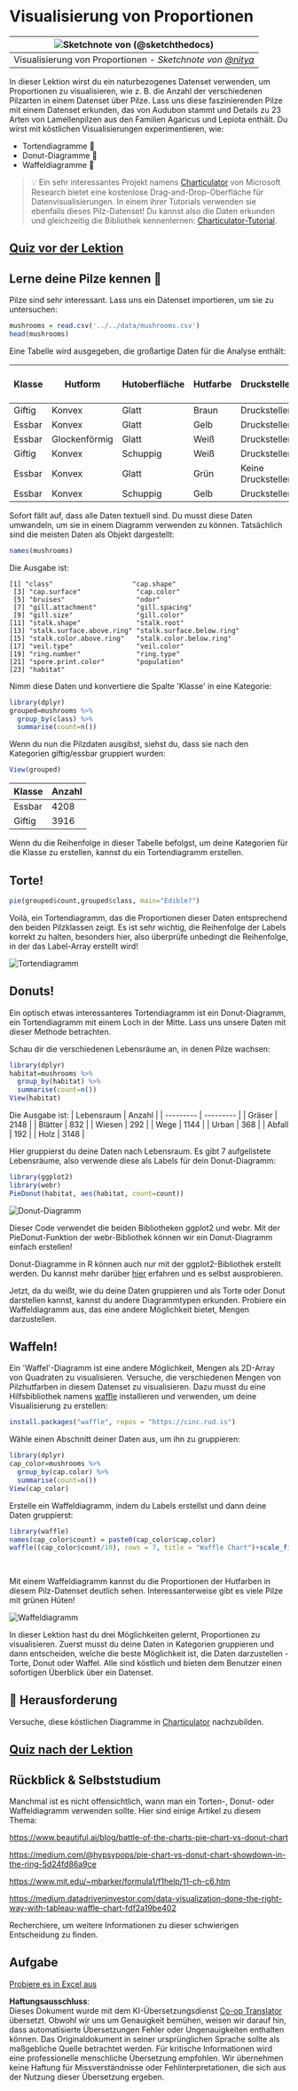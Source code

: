 <!--
CO_OP_TRANSLATOR_METADATA:
{
  "original_hash": "47028abaaafa2bcb1079702d20569066",
  "translation_date": "2025-08-24T01:24:56+00:00",
  "source_file": "3-Data-Visualization/R/11-visualization-proportions/README.md",
  "language_code": "de"
}
-->
# Visualisierung von Proportionen

|![ Sketchnote von [(@sketchthedocs)](https://sketchthedocs.dev) ](../../../sketchnotes/11-Visualizing-Proportions.png)|
|:---:|
|Visualisierung von Proportionen - _Sketchnote von [@nitya](https://twitter.com/nitya)_ |

In dieser Lektion wirst du ein naturbezogenes Datenset verwenden, um Proportionen zu visualisieren, wie z. B. die Anzahl der verschiedenen Pilzarten in einem Datenset über Pilze. Lass uns diese faszinierenden Pilze mit einem Datenset erkunden, das von Audubon stammt und Details zu 23 Arten von Lamellenpilzen aus den Familien Agaricus und Lepiota enthält. Du wirst mit köstlichen Visualisierungen experimentieren, wie:

- Tortendiagramme 🥧
- Donut-Diagramme 🍩
- Waffeldiagramme 🧇

> 💡 Ein sehr interessantes Projekt namens [Charticulator](https://charticulator.com) von Microsoft Research bietet eine kostenlose Drag-and-Drop-Oberfläche für Datenvisualisierungen. In einem ihrer Tutorials verwenden sie ebenfalls dieses Pilz-Datenset! Du kannst also die Daten erkunden und gleichzeitig die Bibliothek kennenlernen: [Charticulator-Tutorial](https://charticulator.com/tutorials/tutorial4.html).

## [Quiz vor der Lektion](https://purple-hill-04aebfb03.1.azurestaticapps.net/quiz/20)

## Lerne deine Pilze kennen 🍄

Pilze sind sehr interessant. Lass uns ein Datenset importieren, um sie zu untersuchen:

```r
mushrooms = read.csv('../../data/mushrooms.csv')
head(mushrooms)
```
Eine Tabelle wird ausgegeben, die großartige Daten für die Analyse enthält:

| Klasse     | Hutform   | Hutoberfläche | Hutfarbe  | Druckstellen | Geruch   | Lamellenansatz | Lamellenabstand | Lamellengröße | Lamellenfarbe | Stielform   | Stielbasis | Stieloberfläche über dem Ring | Stieloberfläche unter dem Ring | Stielfarbe über dem Ring | Stielfarbe unter dem Ring | Schleierart | Schleierfarbe | Ringanzahl | Ringart   | Sporenabdruckfarbe | Population | Lebensraum |
| --------- | --------- | ----------- | --------- | ------- | ------- | --------------- | ------------ | --------- | ---------- | ----------- | ---------- | ------------------------ | ------------------------ | ---------------------- | ---------------------- | --------- | ---------- | ----------- | --------- | ----------------- | ---------- | ------- |
| Giftig    | Konvex    | Glatt       | Braun     | Druckstellen | Stechend | Frei            | Eng          | Schmal    | Schwarz    | Vergrößernd | Gleichmäßig | Glatt                   | Glatt                   | Weiß                   | Weiß                   | Teilweise | Weiß       | Eins        | Hängend   | Schwarz           | Vereinzelt | Urban   |
| Essbar    | Konvex    | Glatt       | Gelb      | Druckstellen | Mandel  | Frei            | Eng          | Breit     | Schwarz    | Vergrößernd | Keulenförmig | Glatt                   | Glatt                   | Weiß                   | Weiß                   | Teilweise | Weiß       | Eins        | Hängend   | Braun             | Zahlreich  | Gräser  |
| Essbar    | Glockenförmig | Glatt    | Weiß      | Druckstellen | Anis    | Frei            | Eng          | Breit     | Braun      | Vergrößernd | Keulenförmig | Glatt                   | Glatt                   | Weiß                   | Weiß                   | Teilweise | Weiß       | Eins        | Hängend   | Braun             | Zahlreich  | Wiesen  |
| Giftig    | Konvex    | Schuppig    | Weiß      | Druckstellen | Stechend | Frei            | Eng          | Schmal    | Braun      | Vergrößernd | Gleichmäßig | Glatt                   | Glatt                   | Weiß                   | Weiß                   | Teilweise | Weiß       | Eins        | Hängend   | Schwarz           | Vereinzelt | Urban   |
| Essbar    | Konvex    | Glatt       | Grün      | Keine Druckstellen | Kein Geruch | Frei | Gedrängt | Breit | Schwarz | Verjüngend | Gleichmäßig | Glatt | Glatt | Weiß | Weiß | Teilweise | Weiß | Eins | Vergänglich | Braun | Reichlich | Gräser |
| Essbar    | Konvex    | Schuppig    | Gelb      | Druckstellen | Mandel  | Frei | Eng | Breit | Braun | Vergrößernd | Keulenförmig | Glatt | Glatt | Weiß | Weiß | Teilweise | Weiß | Eins | Hängend | Schwarz | Zahlreich | Gräser |

Sofort fällt auf, dass alle Daten textuell sind. Du musst diese Daten umwandeln, um sie in einem Diagramm verwenden zu können. Tatsächlich sind die meisten Daten als Objekt dargestellt:

```r
names(mushrooms)
```

Die Ausgabe ist:

```output
[1] "class"                    "cap.shape"               
 [3] "cap.surface"              "cap.color"               
 [5] "bruises"                  "odor"                    
 [7] "gill.attachment"          "gill.spacing"            
 [9] "gill.size"                "gill.color"              
[11] "stalk.shape"              "stalk.root"              
[13] "stalk.surface.above.ring" "stalk.surface.below.ring"
[15] "stalk.color.above.ring"   "stalk.color.below.ring"  
[17] "veil.type"                "veil.color"              
[19] "ring.number"              "ring.type"               
[21] "spore.print.color"        "population"              
[23] "habitat"            
```
Nimm diese Daten und konvertiere die Spalte 'Klasse' in eine Kategorie:

```r
library(dplyr)
grouped=mushrooms %>%
  group_by(class) %>%
  summarise(count=n())
```

Wenn du nun die Pilzdaten ausgibst, siehst du, dass sie nach den Kategorien giftig/essbar gruppiert wurden:
```r
View(grouped)
```

| Klasse | Anzahl |
| --------- | --------- |
| Essbar    | 4208      |
| Giftig    | 3916      |

Wenn du die Reihenfolge in dieser Tabelle befolgst, um deine Kategorien für die Klasse zu erstellen, kannst du ein Tortendiagramm erstellen.

## Torte!

```r
pie(grouped$count,grouped$class, main="Edible?")
```
Voilà, ein Tortendiagramm, das die Proportionen dieser Daten entsprechend den beiden Pilzklassen zeigt. Es ist sehr wichtig, die Reihenfolge der Labels korrekt zu halten, besonders hier, also überprüfe unbedingt die Reihenfolge, in der das Label-Array erstellt wird!

![Tortendiagramm](../../../../../3-Data-Visualization/R/11-visualization-proportions/images/pie1-wb.png)

## Donuts!

Ein optisch etwas interessanteres Tortendiagramm ist ein Donut-Diagramm, ein Tortendiagramm mit einem Loch in der Mitte. Lass uns unsere Daten mit dieser Methode betrachten.

Schau dir die verschiedenen Lebensräume an, in denen Pilze wachsen:

```r
library(dplyr)
habitat=mushrooms %>%
  group_by(habitat) %>%
  summarise(count=n())
View(habitat)
```
Die Ausgabe ist:
| Lebensraum | Anzahl |
| --------- | --------- |
| Gräser     | 2148     |
| Blätter    | 832      |
| Wiesen     | 292      |
| Wege       | 1144     |
| Urban      | 368      |
| Abfall     | 192      |
| Holz       | 3148     |

Hier gruppierst du deine Daten nach Lebensraum. Es gibt 7 aufgelistete Lebensräume, also verwende diese als Labels für dein Donut-Diagramm:

```r
library(ggplot2)
library(webr)
PieDonut(habitat, aes(habitat, count=count))
```

![Donut-Diagramm](../../../../../3-Data-Visualization/R/11-visualization-proportions/images/donut-wb.png)

Dieser Code verwendet die beiden Bibliotheken ggplot2 und webr. Mit der PieDonut-Funktion der webr-Bibliothek können wir ein Donut-Diagramm einfach erstellen!

Donut-Diagramme in R können auch nur mit der ggplot2-Bibliothek erstellt werden. Du kannst mehr darüber [hier](https://www.r-graph-gallery.com/128-ring-or-donut-plot.html) erfahren und es selbst ausprobieren.

Jetzt, da du weißt, wie du deine Daten gruppieren und als Torte oder Donut darstellen kannst, kannst du andere Diagrammtypen erkunden. Probiere ein Waffeldiagramm aus, das eine andere Möglichkeit bietet, Mengen darzustellen.

## Waffeln!

Ein 'Waffel'-Diagramm ist eine andere Möglichkeit, Mengen als 2D-Array von Quadraten zu visualisieren. Versuche, die verschiedenen Mengen von Pilzhutfarben in diesem Datenset zu visualisieren. Dazu musst du eine Hilfsbibliothek namens [waffle](https://cran.r-project.org/web/packages/waffle/waffle.pdf) installieren und verwenden, um deine Visualisierung zu erstellen:

```r
install.packages("waffle", repos = "https://cinc.rud.is")
```

Wähle einen Abschnitt deiner Daten aus, um ihn zu gruppieren:

```r
library(dplyr)
cap_color=mushrooms %>%
  group_by(cap.color) %>%
  summarise(count=n())
View(cap_color)
```

Erstelle ein Waffeldiagramm, indem du Labels erstellst und dann deine Daten gruppierst:

```r
library(waffle)
names(cap_color$count) = paste0(cap_color$cap.color)
waffle((cap_color$count/10), rows = 7, title = "Waffle Chart")+scale_fill_manual(values=c("brown", "#F0DC82", "#D2691E", "green", 
                                                                                     "pink", "purple", "red", "grey", 
                                                                                     "yellow","white"))
```

Mit einem Waffeldiagramm kannst du die Proportionen der Hutfarben in diesem Pilz-Datenset deutlich sehen. Interessanterweise gibt es viele Pilze mit grünen Hüten!

![Waffeldiagramm](../../../../../3-Data-Visualization/R/11-visualization-proportions/images/waffle.png)

In dieser Lektion hast du drei Möglichkeiten gelernt, Proportionen zu visualisieren. Zuerst musst du deine Daten in Kategorien gruppieren und dann entscheiden, welche die beste Möglichkeit ist, die Daten darzustellen - Torte, Donut oder Waffel. Alle sind köstlich und bieten dem Benutzer einen sofortigen Überblick über ein Datenset.

## 🚀 Herausforderung

Versuche, diese köstlichen Diagramme in [Charticulator](https://charticulator.com) nachzubilden.

## [Quiz nach der Lektion](https://purple-hill-04aebfb03.1.azurestaticapps.net/quiz/21)

## Rückblick & Selbststudium

Manchmal ist es nicht offensichtlich, wann man ein Torten-, Donut- oder Waffeldiagramm verwenden sollte. Hier sind einige Artikel zu diesem Thema:

https://www.beautiful.ai/blog/battle-of-the-charts-pie-chart-vs-donut-chart

https://medium.com/@hypsypops/pie-chart-vs-donut-chart-showdown-in-the-ring-5d24fd86a9ce

https://www.mit.edu/~mbarker/formula1/f1help/11-ch-c6.htm

https://medium.datadriveninvestor.com/data-visualization-done-the-right-way-with-tableau-waffle-chart-fdf2a19be402

Recherchiere, um weitere Informationen zu dieser schwierigen Entscheidung zu finden.

## Aufgabe

[Probiere es in Excel aus](assignment.md)

**Haftungsausschluss**:  
Dieses Dokument wurde mit dem KI-Übersetzungsdienst [Co-op Translator](https://github.com/Azure/co-op-translator) übersetzt. Obwohl wir uns um Genauigkeit bemühen, weisen wir darauf hin, dass automatisierte Übersetzungen Fehler oder Ungenauigkeiten enthalten können. Das Originaldokument in seiner ursprünglichen Sprache sollte als maßgebliche Quelle betrachtet werden. Für kritische Informationen wird eine professionelle menschliche Übersetzung empfohlen. Wir übernehmen keine Haftung für Missverständnisse oder Fehlinterpretationen, die sich aus der Nutzung dieser Übersetzung ergeben.